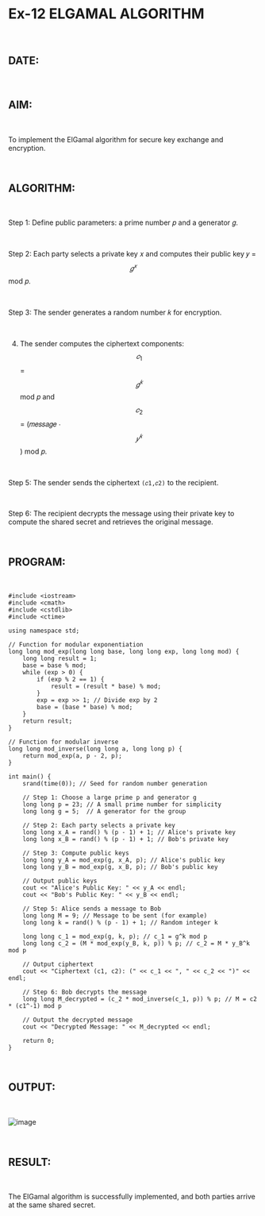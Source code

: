 # Ex-12 ELGAMAL ALGORITHM

<br>

## DATE:

<br>

## AIM:

<br>

To implement the ElGamal algorithm for secure key exchange and encryption.

<br>

## ALGORITHM:

<br>

Step 1: Define public parameters: a prime number 𝑝 and a generator 𝑔.

<br>

Step 2: Each party selects a private key 𝑥 and computes their public key 𝑦 = $$𝑔^𝑥$$ mod 𝑝.

<br>

Step 3: The sender generates a random number 𝑘 for encryption.

<br>

4. The sender computes the ciphertext components: $$𝑐_1$$ = $$𝑔^𝑘$$ mod 𝑝 and $$𝑐_2$$ = (𝑚𝑒𝑠𝑠𝑎𝑔𝑒 ⋅ $$𝑦^𝑘$$ ) mod 𝑝.

<br>

Step 5: The sender sends the ciphertext `(𝑐1,𝑐2)` to the recipient.

<br>

Step 6: The recipient decrypts the message using their private key to compute the shared secret and retrieves the original message.

<br>

## PROGRAM:

<br>

```
#include <iostream>
#include <cmath>
#include <cstdlib>
#include <ctime>

using namespace std;

// Function for modular exponentiation
long long mod_exp(long long base, long long exp, long long mod) {
    long long result = 1;
    base = base % mod;
    while (exp > 0) {
        if (exp % 2 == 1) {
            result = (result * base) % mod;
        }
        exp = exp >> 1; // Divide exp by 2
        base = (base * base) % mod;
    }
    return result;
}

// Function for modular inverse
long long mod_inverse(long long a, long long p) {
    return mod_exp(a, p - 2, p);
}

int main() {
    srand(time(0)); // Seed for random number generation

    // Step 1: Choose a large prime p and generator g
    long long p = 23; // A small prime number for simplicity
    long long g = 5;  // A generator for the group

    // Step 2: Each party selects a private key
    long long x_A = rand() % (p - 1) + 1; // Alice's private key
    long long x_B = rand() % (p - 1) + 1; // Bob's private key

    // Step 3: Compute public keys
    long long y_A = mod_exp(g, x_A, p); // Alice's public key
    long long y_B = mod_exp(g, x_B, p); // Bob's public key

    // Output public keys
    cout << "Alice's Public Key: " << y_A << endl;
    cout << "Bob's Public Key: " << y_B << endl;

    // Step 5: Alice sends a message to Bob
    long long M = 9; // Message to be sent (for example)
    long long k = rand() % (p - 1) + 1; // Random integer k

    long long c_1 = mod_exp(g, k, p); // c_1 = g^k mod p
    long long c_2 = (M * mod_exp(y_B, k, p)) % p; // c_2 = M * y_B^k mod p

    // Output ciphertext
    cout << "Ciphertext (c1, c2): (" << c_1 << ", " << c_2 << ")" << endl;

    // Step 6: Bob decrypts the message
    long long M_decrypted = (c_2 * mod_inverse(c_1, p)) % p; // M = c2 * (c1^-1) mod p

    // Output the decrypted message
    cout << "Decrypted Message: " << M_decrypted << endl;

    return 0;
}
```

<br>

## OUTPUT:

<br>

![image](https://github.com/user-attachments/assets/9c54a580-2e6f-446d-a1cb-d6a96c7223b6)

<br>

## RESULT:

<br>

The ElGamal algorithm is successfully implemented, and both parties arrive at the same shared secret.
